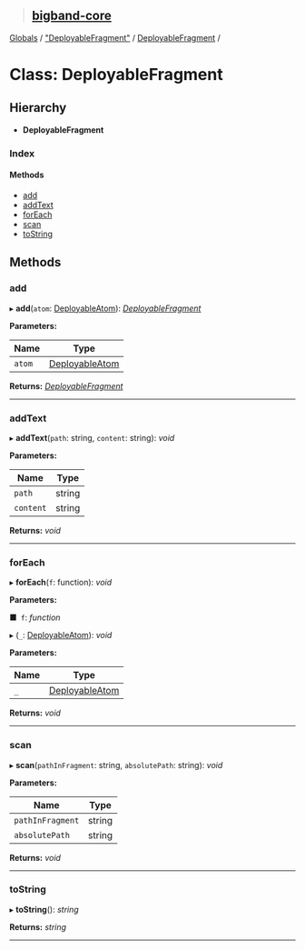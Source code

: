 > ## [bigband-core](../README.md)

[Globals](../globals.md) / ["DeployableFragment"](../modules/_deployablefragment_.md) / [DeployableFragment](_deployablefragment_.deployablefragment.md) /

# Class: DeployableFragment

## Hierarchy

* **DeployableFragment**

### Index

#### Methods

* [add](_deployablefragment_.deployablefragment.md#add)
* [addText](_deployablefragment_.deployablefragment.md#addtext)
* [forEach](_deployablefragment_.deployablefragment.md#foreach)
* [scan](_deployablefragment_.deployablefragment.md#scan)
* [toString](_deployablefragment_.deployablefragment.md#tostring)

## Methods

###  add

▸ **add**(`atom`: [DeployableAtom](_deployablefragment_.deployableatom.md)): *[DeployableFragment](_deployablefragment_.deployablefragment.md)*

**Parameters:**

Name | Type |
------ | ------ |
`atom` | [DeployableAtom](_deployablefragment_.deployableatom.md) |

**Returns:** *[DeployableFragment](_deployablefragment_.deployablefragment.md)*

___

###  addText

▸ **addText**(`path`: string, `content`: string): *void*

**Parameters:**

Name | Type |
------ | ------ |
`path` | string |
`content` | string |

**Returns:** *void*

___

###  forEach

▸ **forEach**(`f`: function): *void*

**Parameters:**

■` f`: *function*

▸ (`_`: [DeployableAtom](_deployablefragment_.deployableatom.md)): *void*

**Parameters:**

Name | Type |
------ | ------ |
`_` | [DeployableAtom](_deployablefragment_.deployableatom.md) |

**Returns:** *void*

___

###  scan

▸ **scan**(`pathInFragment`: string, `absolutePath`: string): *void*

**Parameters:**

Name | Type |
------ | ------ |
`pathInFragment` | string |
`absolutePath` | string |

**Returns:** *void*

___

###  toString

▸ **toString**(): *string*

**Returns:** *string*

___